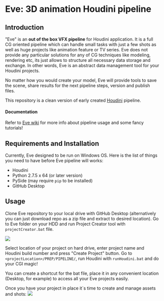 # Eve: 3D animation Houdini pipeline

## Introduction
"Eve" is an **out of the box VFX pipeline** for Houdini application. It is a full CG oriented pipeline which can 
handle small tasks with just a few shots as well as huge projects like animation feature or TV series. Eve does not 
provide any particular solutions for any of CG techniques like modeling, rendering etc, its just allows to structure all 
necessary data storage and exchange. In other words, Eve is an abstract data management tool for your Houdini projects.

No matter how you would create your model, Eve will provide tools to save the scene, share results for the next 
pipeline steps, version and publish files.

This repository is a clean version of early created [Houdini](https://github.com/kiryha/Houdini) pipeline. 

#### Documentation
Refer to [Eve wiki](https://github.com/kiryha/Houdini/wiki) for more info about pipeline usage and some fancy tutorials!

## Requirements and Installation
Currently, Eve designed to be run on Windows OS. 
Here is the list of things you need to have before Eve pipeline will works:

- Houdini 
- Python 2.7.5 x 64 (or later version) 
- PySide (may require `pip` to be installed) 
- GitHub Desktop 


## Usage
Clone Eve repository to your local drive with GitHub Desktop (alternatively you can just download repo as a zip file and 
extract to desired location). Go to Eve folder on your HDD and run Project Creator tool with `projectCreator.bat` file.

[![](https://live.staticflickr.com/65535/48019770601_10f9642217_o.gif)](https://live.staticflickr.com/65535/48019770601_10f9642217_o.gif)

Select location of your project on hard drive, enter project name and Houdini build number and press "Create Project" button.
Go to `<projectLocation>/PREP/PIPELINE/`, run Houdini with `runHoudini.bat` and do your CGI magic! 

You can create a shortcut for the bat file, place it in any convenient location (Desktop, for example) to access all your Eve projects easily. 

Once you have your project in place it`s time to create and manage assets and shots:
[![](https://live.staticflickr.com/65535/48056687948_124c55d2fe_o.gif)](https://live.staticflickr.com/65535/48056687948_124c55d2fe_o.gif)
